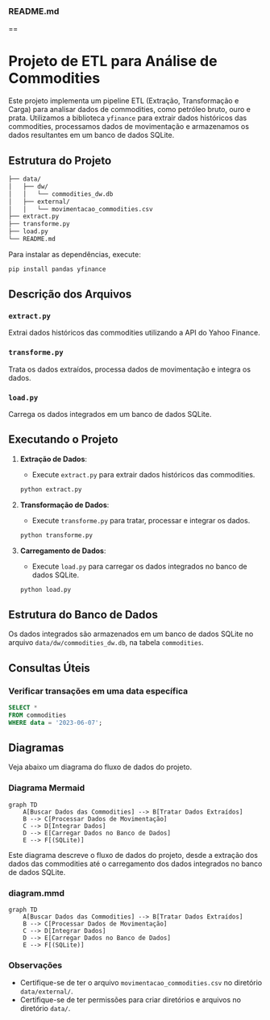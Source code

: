 ### README.md
==
# Projeto de ETL para Análise de Commodities

Este projeto implementa um pipeline ETL (Extração, Transformação e Carga) para analisar dados de commodities, como petróleo bruto, ouro e prata. Utilizamos a biblioteca `yfinance` para extrair dados históricos das commodities, processamos dados de movimentação e armazenamos os dados resultantes em um banco de dados SQLite.

## Estrutura do Projeto

```bash
├── data/
│   ├── dw/
│   │   └── commodities_dw.db
│   ├── external/
│   │   └── movimentacao_commodities.csv
├── extract.py
├── transforme.py
├── load.py
└── README.md
```

Para instalar as dependências, execute:

```bash
pip install pandas yfinance
```

## Descrição dos Arquivos

### `extract.py`

Extrai dados históricos das commodities utilizando a API do Yahoo Finance.

### `transforme.py`

Trata os dados extraídos, processa dados de movimentação e integra os dados.

### `load.py`

Carrega os dados integrados em um banco de dados SQLite.

## Executando o Projeto

1. **Extração de Dados**:
    - Execute `extract.py` para extrair dados históricos das commodities.

    ```bash
    python extract.py
    ```

2. **Transformação de Dados**:
    - Execute `transforme.py` para tratar, processar e integrar os dados.

    ```bash
    python transforme.py
    ```

3. **Carregamento de Dados**:
    - Execute `load.py` para carregar os dados integrados no banco de dados SQLite.

    ```bash
    python load.py
    ```

## Estrutura do Banco de Dados

Os dados integrados são armazenados em um banco de dados SQLite no arquivo `data/dw/commodities_dw.db`, na tabela `commodities`.

## Consultas Úteis

### Verificar transações em uma data específica

```sql
SELECT *
FROM commodities
WHERE data = '2023-06-07';
```

## Diagramas

Veja abaixo um diagrama do fluxo de dados do projeto.

### Diagrama Mermaid

```mermaid
graph TD
    A[Buscar Dados das Commodities] --> B[Tratar Dados Extraídos]
    B --> C[Processar Dados de Movimentação]
    C --> D[Integrar Dados]
    D --> E[Carregar Dados no Banco de Dados]
    E --> F[(SQLite)]
```

Este diagrama descreve o fluxo de dados do projeto, desde a extração dos dados das commodities até o carregamento dos dados integrados no banco de dados SQLite.

### diagram.mmd

```mermaid
graph TD
    A[Buscar Dados das Commodities] --> B[Tratar Dados Extraídos]
    B --> C[Processar Dados de Movimentação]
    C --> D[Integrar Dados]
    D --> E[Carregar Dados no Banco de Dados]
    E --> F[(SQLite)]
```

### Observações

- Certifique-se de ter o arquivo `movimentacao_commodities.csv` no diretório `data/external/`.
- Certifique-se de ter permissões para criar diretórios e arquivos no diretório `data/`.

